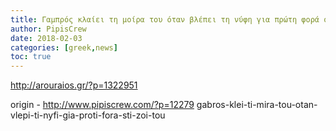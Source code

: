 ```yaml
---
title: Γαμπρός κλαίει τη μοίρα του όταν βλέπει τη νύφη για πρώτη φορά στη ζωή του
author: PipisCrew
date: 2018-02-03
categories: [greek,news]
toc: true
---
```


http://arouraios.gr/?p=1322951

origin - http://www.pipiscrew.com/?p=12279 gabros-klei-ti-mira-tou-otan-vlepi-ti-nyfi-gia-proti-fora-sti-zoi-tou